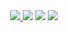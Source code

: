 <div align="center">
  <a href="https://twitter.com/ihwajin3114">
    <img src="https://img.shields.io/badge/@ihwajin3114-1DA1F2?style=flat&logo=Twitter&logoColor=white"/>
  </a>
  
  <img src="https://img.shields.io/badge/ihwajin3114-655D8A?style=flat&logo=Bloglovin&logoColor=#000000"/>
  <img src="https://img.shields.io/badge/jamong@kakao.com-000000?style=flat&logo=KakaoTalk&logoColor=#000000"/>
  <img src="https://img.shields.io/badge/realpcy04@gmail.com-EA4335?style=flat&logo=Gmail&logoColor=white"/>
</div>

<!-- https://twitter.com/ihwajin3114 -->
